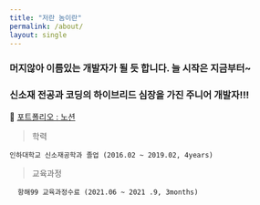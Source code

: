 ```yaml
---
title: "저란 놈이란"
permalink: /about/
layout: single
---
```


### 머지않아 이름있는 개발자가 될 듯 합니다. 늘 시작은 지금부터~

### 신소재 전공과 코딩의 하이브리드 심장을 가진 주니어 개발자!!!

🐤 [포트폴리오 : 노션](https://www.notion.so/f6f0fc0f011d453bbf7a1d32437b83f0)

>학력
   
    인하대학교 신소재공학과 졸업 (2016.02 ~ 2019.02, 4years)


>교육과정   
      
      항해99 교육과정수료 (2021.06 ~ 2021 .9, 3months)


